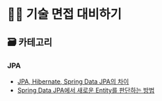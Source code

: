 # 🧑‍💻 기술 면접 대비하기
## 🗃️ 카테고리
### JPA
- [JPA, Hibernate, Spring Data JPA의 차이](JPA/JPA-Hibernate-Spring-Data-JPA.md)
- [Spring Data JPA에서 새로운 Entity를 판단하는 방법](JPA/JPA-How-know-entity-is-new.md)
